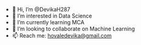 - 👋 Hi, I’m @DevikaH287
- 👀 I’m interested in Data Science
- 🌱 I’m currently learning MCA
- 💞️ I’m looking to collaborate on Machine Learning
- 📫 Reach me: hovaledevika@gmail.com

<!---
DevikaH287/DevikaH287 is a ✨ special ✨ repository because its `README.md` (this file) appears on your GitHub profile.
You can click the Preview link to take a look at your changes.
--->
